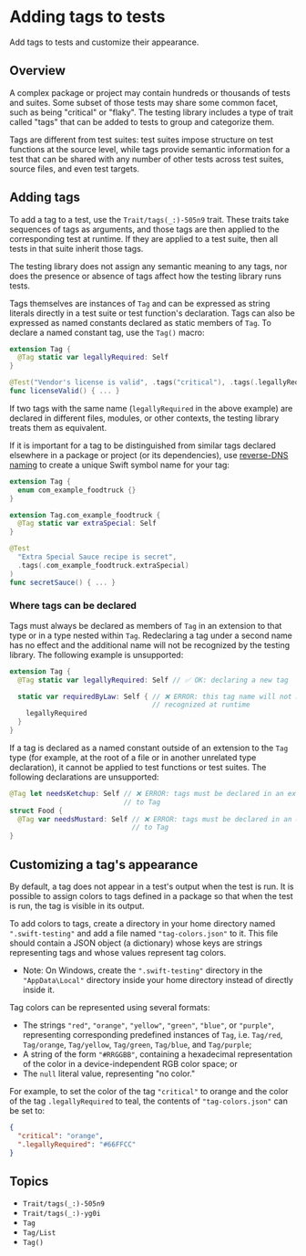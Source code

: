 # Adding tags to tests

<!--
This source file is part of the Swift.org open source project

Copyright (c) 2023 Apple Inc. and the Swift project authors
Licensed under Apache License v2.0 with Runtime Library Exception

See https://swift.org/LICENSE.txt for license information
See https://swift.org/CONTRIBUTORS.txt for Swift project authors
-->

Add tags to tests and customize their appearance.

## Overview

A complex package or project may contain hundreds or thousands of tests and
suites. Some subset of those tests may share some common facet, such as being
"critical" or "flaky". The testing library includes a type of trait called
"tags" that can be added to tests to group and categorize them.

Tags are different from test suites: test suites impose structure on test
functions at the source level, while tags provide semantic information for a
test that can be shared with any number of other tests across test suites,
source files, and even test targets.

## Adding tags

To add a tag to a test, use the ``Trait/tags(_:)-505n9`` trait. These traits
take sequences of tags as arguments, and those tags are then applied to the
corresponding test at runtime. If they are applied to a test suite, then all
tests in that suite inherit those tags.

The testing library does not assign any semantic meaning to any tags, nor does
the presence or absence of tags affect how the testing library runs tests.

Tags themselves are instances of ``Tag`` and can be expressed as string
literals directly in a test suite or test function's declaration. Tags can also
be expressed as named constants declared as static members of ``Tag``. To
declare a named constant tag, use the ``Tag()`` macro:

```swift
extension Tag {
  @Tag static var legallyRequired: Self
}

@Test("Vendor's license is valid", .tags("critical"), .tags(.legallyRequired))
func licenseValid() { ... }
```

If two tags with the same name (`legallyRequired` in the above example) are
declared in different files, modules, or other contexts, the testing library
treats them as equivalent.

If it is important for a tag to be distinguished from similar tags declared
elsewhere in a package or project (or its dependencies), use
 [reverse-DNS naming](https://en.wikipedia.org/wiki/Reverse_domain_name_notation)
to create a unique Swift symbol name for your tag:

```swift
extension Tag {
  enum com_example_foodtruck {}
}

extension Tag.com_example_foodtruck {
  @Tag static var extraSpecial: Self
}

@Test
  "Extra Special Sauce recipe is secret",
  .tags(.com_example_foodtruck.extraSpecial)
)
func secretSauce() { ... }
```

### Where tags can be declared

Tags must always be declared as members of ``Tag`` in an extension to that type
or in a type nested within ``Tag``. Redeclaring a tag under a second name has no
effect and the additional name will not be recognized by the testing library.
The following example is unsupported:

```swift
extension Tag {
  @Tag static var legallyRequired: Self // ✅ OK: declaring a new tag

  static var requiredByLaw: Self { // ❌ ERROR: this tag name will not be
                                   // recognized at runtime
    legallyRequired
  }
}
```

If a tag is declared as a named constant outside of an extension to the ``Tag``
type (for example, at the root of a file or in another unrelated type
declaration), it cannot be applied to test functions or test suites. The
following declarations are unsupported:

```swift
@Tag let needsKetchup: Self // ❌ ERROR: tags must be declared in an extension
                            // to Tag
struct Food {
  @Tag var needsMustard: Self // ❌ ERROR: tags must be declared in an extension
                              // to Tag
}
```

## Customizing a tag's appearance

By default, a tag does not appear in a test's output when the test is run. It is
possible to assign colors to tags defined in a package so that when the test is
run, the tag is visible in its output.

To add colors to tags, create a directory in your home directory named
`".swift-testing"` and add a file named `"tag-colors.json"` to it. This file
should contain a JSON object (a dictionary) whose keys are strings representing
tags and whose values represent tag colors.

- Note: On Windows, create the `".swift-testing"` directory in the
  `"AppData\Local"` directory inside your home directory instead of directly
  inside it.

Tag colors can be represented using several formats:

- The strings `"red"`, `"orange"`, `"yellow"`, `"green"`, `"blue"`, or
  `"purple"`, representing corresponding predefined instances of ``Tag``, i.e.
  ``Tag/red``, ``Tag/orange``, ``Tag/yellow``, ``Tag/green``, ``Tag/blue``, and
  ``Tag/purple``;
- A string of the form `"#RRGGBB"`, containing a hexadecimal representation of
  the color in a device-independent RGB color space; or
- The `null` literal value, representing "no color."

For example, to set the color of the tag `"critical"` to orange and the color of
the tag `.legallyRequired` to teal, the contents of `"tag-colors.json"` can
be set to:

```json
{
  "critical": "orange",
  ".legallyRequired": "#66FFCC"
}
```

## Topics

- ``Trait/tags(_:)-505n9``
- ``Trait/tags(_:)-yg0i``
- ``Tag``
- ``Tag/List``
- ``Tag()``
